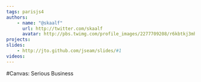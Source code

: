 ```yaml
---
tags: parisjs4
authors:
    - name: "@skaalf"
      url: http://twitter.com/skaalf
      avatar: http://pbs.twimg.com/profile_images/2277709208/r6kbtkj3mhmym7bpqgft_bigger.jpeg
projects:
slides:
    - http://jto.github.com/jseam/slides/#1
videos:
---
```

#Canvas: Serious Business
